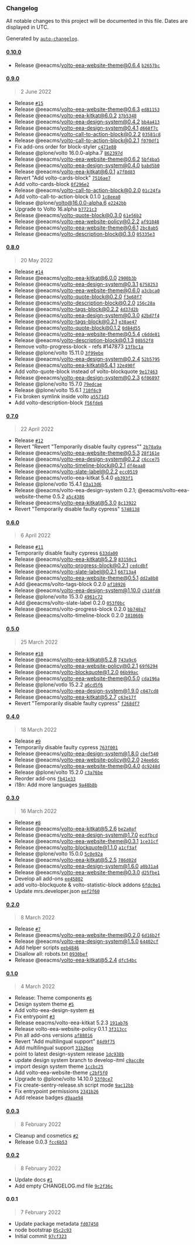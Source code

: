 ### Changelog

All notable changes to this project will be documented in this file. Dates are displayed in UTC.

Generated by [`auto-changelog`](https://github.com/CookPete/auto-changelog).

#### [0.10.0](https://github.com/eea/eea-website-frontend/compare/0.9.0...0.10.0)

- Release @eeacms/volto-eea-website-theme@0.6.4 [`b2657bc`](https://github.com/eea/eea-website-frontend/commit/b2657bc234f0e420c7d3a1a1ce4e84efd31c111b)

#### [0.9.0](https://github.com/eea/eea-website-frontend/compare/0.8.0...0.9.0)

> 2 June 2022

- Release [`#15`](https://github.com/eea/eea-website-frontend/pull/15)
- Release @eeacms/volto-eea-website-theme@0.6.3 [`ed81153`](https://github.com/eea/eea-website-frontend/commit/ed81153e3729215becf4598d02cba65d71d599f3)
- Release @eeacms/volto-eea-kitkat@6.0.2 [`37b5348`](https://github.com/eea/eea-website-frontend/commit/37b53480555d54f8868c5bce4591d901bdfd2be3)
- Release @eeacms/volto-eea-design-system@0.4.2 [`bb4a413`](https://github.com/eea/eea-website-frontend/commit/bb4a4130ad97bcd1cd2f9195ce2c92b06fe31b54)
- Release @eeacms/volto-eea-design-system@0.4.1 [`d668f7c`](https://github.com/eea/eea-website-frontend/commit/d668f7c460a637ac6bbd6afad15523a2b090e448)
- Release @eeacms/volto-call-to-action-block@0.2.2 [`03581c8`](https://github.com/eea/eea-website-frontend/commit/03581c8a1a615ebff7b8de800ad84bab712ebcae)
- Release @eeacms/volto-call-to-action-block@0.2.1 [`f070df1`](https://github.com/eea/eea-website-frontend/commit/f070df1fbbaa259d614347e46c2882a5182c4d41)
- Fix add-ons order for block-styler [`c471e80`](https://github.com/eea/eea-website-frontend/commit/c471e80b2e632edbb93ffd7118aceed3d735dfde)
- Release @plone/volto 16.0.0-alpha.7 [`862397d`](https://github.com/eea/eea-website-frontend/commit/862397d641d7b4ddf418a3502d01da28e9eb082e)
- Release @eeacms/volto-eea-website-theme@0.6.2 [`5bf4ba5`](https://github.com/eea/eea-website-frontend/commit/5bf4ba5889627905e748fc12fd26cb3a69ccc6a7)
- Release @eeacms/volto-eea-design-system@0.4.0 [`babd5b0`](https://github.com/eea/eea-website-frontend/commit/babd5b01f954ca8606bc994efd40a5f33ea93bb1)
- Release @eeacms/volto-eea-kitkat@6.0.1 [`a7f8d83`](https://github.com/eea/eea-website-frontend/commit/a7f8d83b2069de7c80d7fde42b7587b9dcd3906a)
- Revert "Add volto-cards-block" [`7516ae7`](https://github.com/eea/eea-website-frontend/commit/7516ae7b1a776405ad3c14c14c36232238790297)
- Add volto-cards-block [`0f296e2`](https://github.com/eea/eea-website-frontend/commit/0f296e2948971ccb1542495def709ffe1e2d960d)
- Release @eeacms/volto-call-to-action-block@0.2.0 [`01c24fa`](https://github.com/eea/eea-website-frontend/commit/01c24fa459d7b5f65a048d32596f6d869f0ef081)
- Add volto-call-to-action-block 0.1.0 [`1c8eea0`](https://github.com/eea/eea-website-frontend/commit/1c8eea01102cb2e464b109b86eeccb86acce0046)
- Release @plone/volto@16.0.0-alpha.6 [`e2242bb`](https://github.com/eea/eea-website-frontend/commit/e2242bbb14dfbfe56764cc92228bbbdf03c3d6e9)
- Upgrade to Volto 16.alpha [`b7721c3`](https://github.com/eea/eea-website-frontend/commit/b7721c3984f76983f70128ed719efa5e2a3ec44e)
- Release @eeacms/volto-quote-block@0.3.0 [`61e56b2`](https://github.com/eea/eea-website-frontend/commit/61e56b2fd53006deb27b1150379aa7c1dbcb4b46)
- Release @eeacms/volto-eea-website-policy@0.2.2 [`af91048`](https://github.com/eea/eea-website-frontend/commit/af91048036e9a21337538180fc8abefa7f74798d)
- Release @eeacms/volto-eea-website-theme@0.6.1 [`2bc8ab5`](https://github.com/eea/eea-website-frontend/commit/2bc8ab5d0096739c5ff4a12e214b4767efc36bf1)
- Release @eeacms/volto-description-block@0.3.0 [`05335e3`](https://github.com/eea/eea-website-frontend/commit/05335e38fc2c8b13b9166d1842e6e2674f576852)

#### [0.8.0](https://github.com/eea/eea-website-frontend/compare/0.7.0...0.8.0)

> 20 May 2022

- Release [`#14`](https://github.com/eea/eea-website-frontend/pull/14)
- Release @eeacms/volto-eea-kitkat@6.0.0 [`2900b3b`](https://github.com/eea/eea-website-frontend/commit/2900b3bd2596a9185ea0f27cf761a2338b9e54c1)
- Release @eeacms/volto-eea-design-system@0.3.1 [`6758253`](https://github.com/eea/eea-website-frontend/commit/67582530905654a86ffe83ee60da2c911d37af52)
- Release @eeacms/volto-eea-website-theme@0.6.0 [`a3cbca0`](https://github.com/eea/eea-website-frontend/commit/a3cbca0e61c629e2b00a832d618ae61e0dadd0e4)
- Release @eeacms/volto-quote-block@0.2.0 [`f3e68f7`](https://github.com/eea/eea-website-frontend/commit/f3e68f7b3b80f3e20268b7b684c922523b47f074)
- Release @eeacms/volto-description-block@0.2.0 [`156c28a`](https://github.com/eea/eea-website-frontend/commit/156c28adeb114497b2826d449ac3e86b3a8f5a8a)
- Release @eeacms/volto-tags-block@0.2.2 [`4d37d2b`](https://github.com/eea/eea-website-frontend/commit/4d37d2bb82aa6680ef84a5fe01c35b3ee915d568)
- Release @eeacms/volto-eea-design-system@0.3.0 [`42bd7f4`](https://github.com/eea/eea-website-frontend/commit/42bd7f4301c50ebbd52a487596c904222e1dedd8)
- Release @eeacms/volto-tags-block@0.2.1 [`e38ae47`](https://github.com/eea/eea-website-frontend/commit/e38ae478f859b253038bec567775618ae5feb93f)
- Release @eeacms/volto-quote-block@0.1.2 [`0d84d55`](https://github.com/eea/eea-website-frontend/commit/0d84d55478a58973d6c87b9575223b8551ad2d5a)
- Release @eeacms/volto-eea-website-theme@0.5.4 [`c6dde81`](https://github.com/eea/eea-website-frontend/commit/c6dde81ee28e3061a8c060f8d4a5c5a2e8c29eef)
- Release @eeacms/volto-description-block@0.1.3 [`08b52f8`](https://github.com/eea/eea-website-frontend/commit/08b52f8e62f9f58f4d0142d7fc794309cf7f4a86)
- Remove volto-progress-block - refs #147873 [`13fbc1a`](https://github.com/eea/eea-website-frontend/commit/13fbc1ae4f4e746bc659b6fde4f1a27e3f97bc00)
- Release @plone/volto 15.11.0 [`3f99ebe`](https://github.com/eea/eea-website-frontend/commit/3f99ebefca8e8038b1743289500658ba00a7db24)
- Release @eeacms/volto-eea-design-system@0.2.4 [`52b5795`](https://github.com/eea/eea-website-frontend/commit/52b5795bd73260b5adac9282e4f32ffd117b99f9)
- Release @eeacms/volto-eea-kitkat@5.4.1 [`32e490f`](https://github.com/eea/eea-website-frontend/commit/32e490f5c6490787cbec003a1dabd2606baa007f)
- Add volto-quote-block instead of volto-blockquote [`9e17463`](https://github.com/eea/eea-website-frontend/commit/9e17463133145c2cb8a5bd4bc034a2bd564b36a7)
- Release @eeacms/volto-eea-design-system@0.2.3 [`6f06897`](https://github.com/eea/eea-website-frontend/commit/6f0689789c536bc1bab7bb043d196d0d32b7140a)
- Release @plone/volto 15.7.0 [`79edcae`](https://github.com/eea/eea-website-frontend/commit/79edcae4f3a30c3f3518fff872df308e2ec27886)
- Release @plone/volto 15.6.1 [`710f6c9`](https://github.com/eea/eea-website-frontend/commit/710f6c9d26b224162900c4c71b0dacf935fabd66)
- Fix broken symlink inside volto [`a5571d3`](https://github.com/eea/eea-website-frontend/commit/a5571d3d67de7b04db0d8f8fe51e83fdc5fd2f97)
- Add volto-description-block [`f56fde6`](https://github.com/eea/eea-website-frontend/commit/f56fde6fb6bf7e4f469bac96866b29bd9409bf87)

#### [0.7.0](https://github.com/eea/eea-website-frontend/compare/0.6.0...0.7.0)

> 22 April 2022

- Release [`#12`](https://github.com/eea/eea-website-frontend/pull/12)
- Revert "Revert "Temporarily disable faulty cypress"" [`2b78a9a`](https://github.com/eea/eea-website-frontend/commit/2b78a9a3944c7b5bd3585ea8a70d00e5e4f8493e)
- Release @eeacms/volto-eea-website-theme@0.5.3 [`28f161e`](https://github.com/eea/eea-website-frontend/commit/28f161eb3ec8d5ca01c199179e2de8a9b90b55f8)
- Release @eeacms/volto-eea-design-system@0.2.2 [`c6cce75`](https://github.com/eea/eea-website-frontend/commit/c6cce75ee12129d5a71ade5467eaa7543c40816a)
- Release @eeacms/volto-timeline-block@0.2.1 [`df4eaa8`](https://github.com/eea/eea-website-frontend/commit/df4eaa84352f5d9ecad66e3c8a2291bc5293a460)
- Release @eeacms/volto-slate-label@0.2.2 [`ecc0519`](https://github.com/eea/eea-website-frontend/commit/ecc0519128b61d87beab9d23a2ef496ae0ae3ec1)
- Release @eeacms/votlo-eea-kitkat 5.4.0 [`eb393f1`](https://github.com/eea/eea-website-frontend/commit/eb393f1757428e9c6889674c6d056d1ac8470958)
- Release @plone/votlo 15.4.1 [`03a13d6`](https://github.com/eea/eea-website-frontend/commit/03a13d6418643d27cb0b537687e7f9f60703259d)
- Release @eeacms/volto-eea-design-system 0.2.1; @eeacms/volto-eea-website-theme 0.5.2 [`a5c4386`](https://github.com/eea/eea-website-frontend/commit/a5c438616ffdf288becb298669b88e855251328b)
- Release @eeacms/volto-eea-kitkat@5.3.0 [`8c13922`](https://github.com/eea/eea-website-frontend/commit/8c13922c06bf3870b224ddd81ee1928c00ddaf4b)
- Revert "Temporarily disable faulty cypress" [`5748138`](https://github.com/eea/eea-website-frontend/commit/5748138dd0f5743a0f48854ef344def6d0c4e08c)

#### [0.6.0](https://github.com/eea/eea-website-frontend/compare/0.5.0...0.6.0)

> 6 April 2022

- Release [`#11`](https://github.com/eea/eea-website-frontend/pull/11)
- Temporarily disable faulty cypress [`633da00`](https://github.com/eea/eea-website-frontend/commit/633da0071d7f067525067556dad925cdf32cd215)
- Release @eeacms/volto-eea-kitkat@5.2.9 [`83150c1`](https://github.com/eea/eea-website-frontend/commit/83150c1722257a34be3573fd885fcccf13a35086)
- Release @eeacms/volto-progress-block@0.2.1 [`cedcdbf`](https://github.com/eea/eea-website-frontend/commit/cedcdbf8877fc4cd6acae873f839ccf42c6db94f)
- Release @eeacms/volto-slate-label@0.2.1 [`66713a4`](https://github.com/eea/eea-website-frontend/commit/66713a43a90b157434cfc1158cd14e1081414611)
- Release @eeacms/volto-eea-website-theme@0.5.1 [`dd2a8b8`](https://github.com/eea/eea-website-frontend/commit/dd2a8b8ad73d9dadb847a9663da3282f18e32473)
- Add @eeacms/volto-tags-block 0.2.0 [`af18926`](https://github.com/eea/eea-website-frontend/commit/af189266cde083385ba4481eb6108cf525c6f8cd)
- Release @eeacms/volto-eea-design-system@1.10.0 [`c510fd8`](https://github.com/eea/eea-website-frontend/commit/c510fd8fd17e1251939a314c5ddd1bfcfb1d0ce8)
- Release @plone/volto 15.3.0 [`4961c72`](https://github.com/eea/eea-website-frontend/commit/4961c72cb4affcd9b67c6beb67bc54b66dda6c44)
- Add @eeacms/volto-slate-label 0.2.0 [`053f0bc`](https://github.com/eea/eea-website-frontend/commit/053f0bca456ec426e1e6111245d4dc6e489d1909)
- Release @eeacms/volto-progress-block 0.2.0 [`bb748a7`](https://github.com/eea/eea-website-frontend/commit/bb748a7afb15287a12522ab613ab1d32f701cfd6)
- Release @eeacms/volto-timeline-block 0.2.0 [`381060b`](https://github.com/eea/eea-website-frontend/commit/381060b63b8f15a145bbfaa1c9fcc55fd6241907)

#### [0.5.0](https://github.com/eea/eea-website-frontend/compare/0.4.0...0.5.0)

> 25 March 2022

- Release [`#10`](https://github.com/eea/eea-website-frontend/pull/10)
- Release @eeacms/volto-eea-kitkat@5.2.8 [`743a9c6`](https://github.com/eea/eea-website-frontend/commit/743a9c654dba60e37d83d1e90a67c1787bb56e56)
- Release @eeacms/volto-eea-website-policy@0.2.1 [`69f6294`](https://github.com/eea/eea-website-frontend/commit/69f6294102e1e48af6b6ea7d9b530b01ddf6a3ac)
- Release @eeacms/volto-blockquote@1.2.0 [`06b99ac`](https://github.com/eea/eea-website-frontend/commit/06b99acf4fdde80365f35c53a8fb81eec7c2d230)
- Release @eeacms/volto-eea-website-theme@0.5.0 [`cda196a`](https://github.com/eea/eea-website-frontend/commit/cda196a1305106110524cf292fee8dea7ddf839f)
- Release @plone/votlo 15.2.2 [`a6cd5f6`](https://github.com/eea/eea-website-frontend/commit/a6cd5f6c50c6e46a192288ee884c7ea3274d2698)
- Release @eeacms/volto-eea-design-system@1.9.0 [`c047cd8`](https://github.com/eea/eea-website-frontend/commit/c047cd81f8b1edc4631983eef6a771ba0ea70dcf)
- Release @eeacms/volto-eea-kitkat@5.2.7 [`c63e17f`](https://github.com/eea/eea-website-frontend/commit/c63e17f39bda406f227288e4f3ededef510f23b0)
- Revert "Temporarily disable faulty cypress" [`f268df7`](https://github.com/eea/eea-website-frontend/commit/f268df7f915244038d15cc2e2e1bbf898d64945e)

#### [0.4.0](https://github.com/eea/eea-website-frontend/compare/0.3.0...0.4.0)

> 18 March 2022

- Release [`#9`](https://github.com/eea/eea-website-frontend/pull/9)
- Temporarily disable faulty cypress [`763f001`](https://github.com/eea/eea-website-frontend/commit/763f00163612129324d49dc91c51d9accd59727c)
- Release @eeacms/volto-eea-design-system@1.8.0 [`cbef540`](https://github.com/eea/eea-website-frontend/commit/cbef5404c17935882a24d3592b33171b23c581cd)
- Release @eeacms/volto-eea-website-policy@0.2.0 [`24ee6dc`](https://github.com/eea/eea-website-frontend/commit/24ee6dcbfd02ad5c0b8a72deb5990e017a04a2f2)
- Release @eeacms/volto-eea-website-theme@0.4.0 [`dc9248d`](https://github.com/eea/eea-website-frontend/commit/dc9248d86e097cb21475c5833db321a233b30cae)
- Release @plone/volto 15.2.0 [`c3a76be`](https://github.com/eea/eea-website-frontend/commit/c3a76be9b2f1ebd3ff29715db5120393fd4ccdd1)
- Reorder add-ons [`fb41e33`](https://github.com/eea/eea-website-frontend/commit/fb41e338a38a1d75963721c04becb02ec91eab64)
- i18n: Add more languages [`9a48b8b`](https://github.com/eea/eea-website-frontend/commit/9a48b8bd3068c5afc7041a997e6b8815287c65e4)

#### [0.3.0](https://github.com/eea/eea-website-frontend/compare/0.2.0...0.3.0)

> 16 March 2022

- Release [`#8`](https://github.com/eea/eea-website-frontend/pull/8)
- Release @eeacms/volto-eea-kitkat@5.2.6 [`be2a0af`](https://github.com/eea/eea-website-frontend/commit/be2a0af256f088a651400443a87769be7a18748f)
- Release @eeacms/volto-eea-design-system@1.7.0 [`ecdfbcd`](https://github.com/eea/eea-website-frontend/commit/ecdfbcdfe8107b2036c4ebd1fac3203553162377)
- Release @eeacms/volto-eea-website-theme@0.3.1 [`1ce31cf`](https://github.com/eea/eea-website-frontend/commit/1ce31cfe3c6658a128b16833d08ec39ea1179d46)
- Release @eeacms/volto-blockquote@1.1.0 [`a1cf3af`](https://github.com/eea/eea-website-frontend/commit/a1cf3af925bf0c134073b389996c7f270eb31f18)
- Release @plone/volto 15.0.0 [`5c0e92a`](https://github.com/eea/eea-website-frontend/commit/5c0e92a954b18298c133556990f57573dce5acda)
- Release @eeacms/volto-eea-kitkat@5.2.5 [`786d02d`](https://github.com/eea/eea-website-frontend/commit/786d02d08f61ddcdccab9042cee8733cd82f0b96)
- Release @eeacms/volto-eea-design-system@1.6.0 [`a0b31a4`](https://github.com/eea/eea-website-frontend/commit/a0b31a48f370be9dfa507ed4e1a9b08e1b7629b1)
- Release @eeacms/volto-eea-website-theme@0.3.0 [`d25fbe1`](https://github.com/eea/eea-website-frontend/commit/d25fbe10634131b87727fe3651ba844efc76d1c5)
- Develop all add-ons [`ee45802`](https://github.com/eea/eea-website-frontend/commit/ee458027b7afad18de3570e1cabd58ce809e6d1a)
- add volto-blockquote & volto-statistic-block addons [`6fdc0e1`](https://github.com/eea/eea-website-frontend/commit/6fdc0e10fad7c1a292f84f5d8ba3de7543ead1db)
- Update mrs.developer.json [`eef2f60`](https://github.com/eea/eea-website-frontend/commit/eef2f6070cecc8b2ef295c49850fcf20c1233592)

#### [0.2.0](https://github.com/eea/eea-website-frontend/compare/0.1.0...0.2.0)

> 8 March 2022

- Release [`#7`](https://github.com/eea/eea-website-frontend/pull/7)
- Release @eeacms/volto-eea-website-theme@0.2.0 [`6d16b2f`](https://github.com/eea/eea-website-frontend/commit/6d16b2f81820d7ed4984cde371588e34c5d53452)
- Release @eeacms/volto-eea-design-system@1.5.0 [`64402cf`](https://github.com/eea/eea-website-frontend/commit/64402cf48522298fe44c08c9c33aa97fea300a42)
- Add helper scripts [`eeb4846`](https://github.com/eea/eea-website-frontend/commit/eeb48468c338b03df48fbab7d45666383ef237b1)
- Disallow all: robots.txt [`0930bef`](https://github.com/eea/eea-website-frontend/commit/0930bef2519873bc75815031b1567f3c93ff77a8)
- Release @eeacms/volto-eea-kitkat@5.2.4 [`dfc54bc`](https://github.com/eea/eea-website-frontend/commit/dfc54bc4502b417d8f930382c98cbb726109ee98)

#### [0.1.0](https://github.com/eea/eea-website-frontend/compare/0.0.3...0.1.0)

> 4 March 2022

- Release: Theme components [`#6`](https://github.com/eea/eea-website-frontend/pull/6)
- Design system theme [`#5`](https://github.com/eea/eea-website-frontend/pull/5)
- Add volto-eea-design-system [`#4`](https://github.com/eea/eea-website-frontend/pull/4)
- Fix entrypoint [`#3`](https://github.com/eea/eea-website-frontend/pull/3)
- Release eeacms/volto-eea-kitkat 5.2.3 [`191ab76`](https://github.com/eea/eea-website-frontend/commit/191ab7685824e429eda241fa50a7edf52ccb47f8)
- Release volto-eea-website-policy 0.1.1 [`3f313cc`](https://github.com/eea/eea-website-frontend/commit/3f313ccc4097c7f64790a3d0b90d96e2f8cbb221)
- Pin all add-ons versions [`af88016`](https://github.com/eea/eea-website-frontend/commit/af8801613c1991e52be8dc8dd73175d3b398589f)
- Revert "Add multilingual support" [`84d9f75`](https://github.com/eea/eea-website-frontend/commit/84d9f758aef866fc4626100f391b4d7b7865e6b9)
- Add multilingual support [`31b26ee`](https://github.com/eea/eea-website-frontend/commit/31b26eeab11c27d0d9f05aac9871ca079f586db7)
- point to latest design-system release [`1dc938b`](https://github.com/eea/eea-website-frontend/commit/1dc938b2a71fbef6093e8552f99be191b2419a5a)
- update design system branch to develop-itml [`c9acc0e`](https://github.com/eea/eea-website-frontend/commit/c9acc0e65ac84325a6d8c23584f0f06f79d6f520)
- import design system theme [`1ccbc25`](https://github.com/eea/eea-website-frontend/commit/1ccbc251ee1754107266ea8254c7d1ea12704e58)
- Add volto-eea-website-theme [`c2bf5f0`](https://github.com/eea/eea-website-frontend/commit/c2bf5f0cb13bd1d20c5a4c7b25dccbfeb061a1ec)
- Upgrade to @plone/volto 14.10.0 [`53f0ce7`](https://github.com/eea/eea-website-frontend/commit/53f0ce794eb032aea844bfb732276beab5c31907)
- Fix create-sentry-release.sh script mode [`9ac12bb`](https://github.com/eea/eea-website-frontend/commit/9ac12bb85e6e23d65e2c521fb191d9578e341ae3)
- Fix entrypoint permissions [`2341b26`](https://github.com/eea/eea-website-frontend/commit/2341b2675ae12f54d8d7ce68ac5279161474c870)
- Add release badges [`d9aae94`](https://github.com/eea/eea-website-frontend/commit/d9aae94998a4b193f920c2a80f68e4e32e1baaf1)

#### [0.0.3](https://github.com/eea/eea-website-frontend/compare/0.0.2...0.0.3)

> 8 February 2022

- Cleanup and cosmetics [`#2`](https://github.com/eea/eea-website-frontend/pull/2)
- Release 0.0.3 [`fcc6b53`](https://github.com/eea/eea-website-frontend/commit/fcc6b53cc3a0197e1aa539a9a2cb4c8740e4f4b9)

#### [0.0.2](https://github.com/eea/eea-website-frontend/compare/0.0.1...0.0.2)

> 8 February 2022

- Update docs [`#1`](https://github.com/eea/eea-website-frontend/pull/1)
- Add empty CHANGELOG.md file [`9c2f36c`](https://github.com/eea/eea-website-frontend/commit/9c2f36c127f276e2c773a6f6b4580f7c992d1246)

#### 0.0.1

> 7 February 2022

- Update package metadata [`fd07458`](https://github.com/eea/eea-website-frontend/commit/fd0745841438ac128cc9162f63e963c54ebd4a4c)
- node bootstrap [`05c2c93`](https://github.com/eea/eea-website-frontend/commit/05c2c933852297a86928e26e7ba52fe721267322)
- Initial commit [`97cf323`](https://github.com/eea/eea-website-frontend/commit/97cf3235ebf200c49ba26c422b1f737b0c1d767f)
